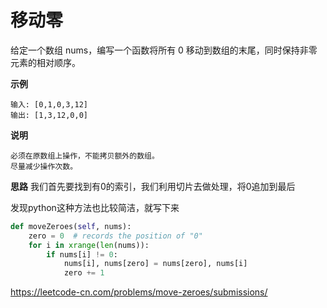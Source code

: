 #  移动零

给定一个数组 nums，编写一个函数将所有 0 移动到数组的末尾，同时保持非零元素的相对顺序。


**示例**
```
输入: [0,1,0,3,12]
输出: [1,3,12,0,0]
```
**说明**
```
必须在原数组上操作，不能拷贝额外的数组。
尽量减少操作次数。
```

**思路**
我们首先要找到有0的索引，我们利用切片去做处理，将0追加到最后


发现python这种方法也比较简洁，就写下来

```python
def moveZeroes(self, nums):
    zero = 0  # records the position of "0"
    for i in xrange(len(nums)):
        if nums[i] != 0:
            nums[i], nums[zero] = nums[zero], nums[i]
            zero += 1
```


https://leetcode-cn.com/problems/move-zeroes/submissions/